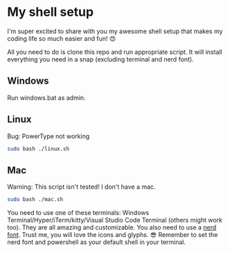 # My shell setup

I'm super excited to share with you my awesome shell setup that makes my coding life so much easier and fun! 😍

All you need to do is clone this repo and run appropriate script. It will install everything you need in a snap (excluding terminal and nerd font).

## Windows

Run windows.bat as admin.

## Linux

Bug: PowerType not working

```bash
sudo bash ./linux.sh
```

## Mac

Warning: This script isn't tested! I don't have a mac.

```bash
sudo bash ./mac.sh
```

You need to use one of these terminals: Windows Terminal/Hyper/iTerm/kitty/Visual Studio Code Terminal (others might work too). They are all amazing and customizable. You also need to use a [nerd font](https://www.nerdfonts.com/font-downloads). Trust me, you will love the icons and glyphs. 😎 Remember to set the nerd font and powershell as your default shell in your terminal.
